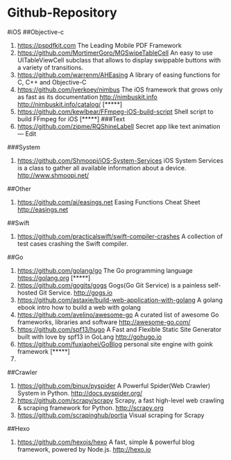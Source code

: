 # Github-Repository
#iOS
##Objective-c
1. <https://pspdfkit.com> The Leading Mobile PDF Framework
2. <https://github.com/MortimerGoro/MGSwipeTableCell> An easy to use UITableViewCell subclass that allows to display swippable buttons with a variety of transitions.
3. <https://github.com/warrenm/AHEasing> A library of easing functions for C, C++ and Objective-C
4. <https://github.com/jverkoey/nimbus> The iOS framework that grows only as fast as its documentation 
<http://nimbuskit.info> <http://nimbuskit.info/catalog/> [*****]
5. <https://github.com/kewlbear/FFmpeg-iOS-build-script> Shell script to build FFmpeg for iOS [*****]
###Text
1. <https://github.com/zipme/RQShineLabell> Secret app like text animation — Edit


###System
1. <https://github.com/Shmoopi/iOS-System-Services> iOS System Services is a class to gather all available information about a device. 
<http://www.shmoopi.net/>

##Other
1. <https://github.com/ai/easings.net> Easing Functions Cheat Sheet 
<http://easings.net>

##Swift
1. <https://github.com/practicalswift/swift-compiler-crashes> A collection of test cases crashing the Swift compiler.

##Go
1. <https://github.com/golang/go> The Go programming language <https://golang.org>  [*****]
2. <https://github.com/gogits/gogs> Gogs(Go Git Service) is a painless self-hosted Git Service. <http://gogs.io>
3. <https://github.com/astaxie/build-web-application-with-golang> A golang ebook intro how to build a web with golang
4. <https://github.com/avelino/awesome-go> A curated list of awesome Go frameworks, libraries and software <http://awesome-go.com/>
5. <https://github.com/spf13/hugo> A Fast and Flexible Static Site Generator built with love by spf13 in GoLang 
<http://gohugo.io>
6. <https://github.com/fuxiaohei/GoBlog> personal site engine with goink framework  [*****]
7. 

##Crawler
1. <https://github.com/binux/pyspider> A Powerful Spider(Web Crawler) System in Python. 
<http://docs.pyspider.org/>
2. <https://github.com/scrapy/scrapy> Scrapy, a fast high-level web crawling & scraping framework for Python. 
<http://scrapy.org>
3. <https://github.com/scrapinghub/portia> Visual scraping for Scrapy

##Hexo
1. <https://github.com/hexojs/hexo> A fast, simple & powerful blog framework, powered by Node.js. 
<http://hexo.io>
